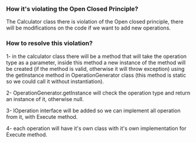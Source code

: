 ### How it's violating the Open Closed Principle?
The Calculator class there is violation of the Open closed principle, there will be modifications on the code if we want to add new operations.



### How to resolve this violation?
1- in the calculator class there will be a method that will take the operation type as a parameter, inside this method a new instance of the method will be created 
(if the method is valid, otherwise it will throw exception) using the getInstance method in OperationGenerator class (this method is static so we could call it 
without instantiation).


 2- OperationGenerator.getInstance will check the operation type and return an instance of it, otherwise null.
 
 
 3- IOperation interface will be added so we can implement all operation from it, with Execute method.
 
 
 4- each operation will have it's own class with it's own implementation for Execute method.

